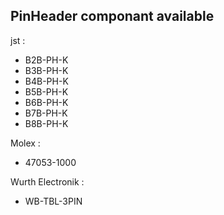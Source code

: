 ## PinHeader componant available

jst :

- B2B-PH-K
- B3B-PH-K
- B4B-PH-K
- B5B-PH-K
- B6B-PH-K
- B7B-PH-K
- B8B-PH-K

Molex :

- 47053-1000

Wurth Electronik :

- WB-TBL-3PIN
